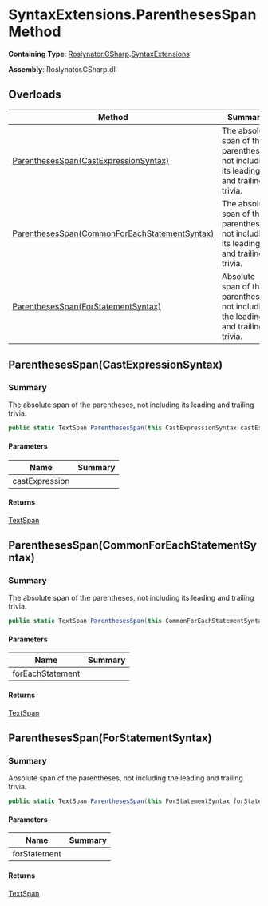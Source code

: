 # SyntaxExtensions\.ParenthesesSpan Method

**Containing Type**: [Roslynator.CSharp](../../README.md)\.[SyntaxExtensions](../README.md)

**Assembly**: Roslynator\.CSharp\.dll

## Overloads

| Method | Summary |
| ------ | ------- |
| [ParenthesesSpan(CastExpressionSyntax)](#Roslynator_CSharp_SyntaxExtensions_ParenthesesSpan_Microsoft_CodeAnalysis_CSharp_Syntax_CastExpressionSyntax_) | The absolute span of the parentheses, not including its leading and trailing trivia\. |
| [ParenthesesSpan(CommonForEachStatementSyntax)](#Roslynator_CSharp_SyntaxExtensions_ParenthesesSpan_Microsoft_CodeAnalysis_CSharp_Syntax_CommonForEachStatementSyntax_) | The absolute span of the parentheses, not including its leading and trailing trivia\. |
| [ParenthesesSpan(ForStatementSyntax)](#Roslynator_CSharp_SyntaxExtensions_ParenthesesSpan_Microsoft_CodeAnalysis_CSharp_Syntax_ForStatementSyntax_) | Absolute span of the parentheses, not including the leading and trailing trivia\. |

## ParenthesesSpan\(CastExpressionSyntax\)<a name="Roslynator_CSharp_SyntaxExtensions_ParenthesesSpan_Microsoft_CodeAnalysis_CSharp_Syntax_CastExpressionSyntax_"></a>

### Summary

The absolute span of the parentheses, not including its leading and trailing trivia\.

```csharp
public static TextSpan ParenthesesSpan(this CastExpressionSyntax castExpression)
```

#### Parameters

| Name | Summary |
| ---- | ------- |
| castExpression | |

#### Returns

[TextSpan](https://docs.microsoft.com/en-us/dotnet/api/microsoft.codeanalysis.text.textspan)

## ParenthesesSpan\(CommonForEachStatementSyntax\)<a name="Roslynator_CSharp_SyntaxExtensions_ParenthesesSpan_Microsoft_CodeAnalysis_CSharp_Syntax_CommonForEachStatementSyntax_"></a>

### Summary

The absolute span of the parentheses, not including its leading and trailing trivia\.

```csharp
public static TextSpan ParenthesesSpan(this CommonForEachStatementSyntax forEachStatement)
```

#### Parameters

| Name | Summary |
| ---- | ------- |
| forEachStatement | |

#### Returns

[TextSpan](https://docs.microsoft.com/en-us/dotnet/api/microsoft.codeanalysis.text.textspan)

## ParenthesesSpan\(ForStatementSyntax\)<a name="Roslynator_CSharp_SyntaxExtensions_ParenthesesSpan_Microsoft_CodeAnalysis_CSharp_Syntax_ForStatementSyntax_"></a>

### Summary

Absolute span of the parentheses, not including the leading and trailing trivia\.

```csharp
public static TextSpan ParenthesesSpan(this ForStatementSyntax forStatement)
```

#### Parameters

| Name | Summary |
| ---- | ------- |
| forStatement | |

#### Returns

[TextSpan](https://docs.microsoft.com/en-us/dotnet/api/microsoft.codeanalysis.text.textspan)

